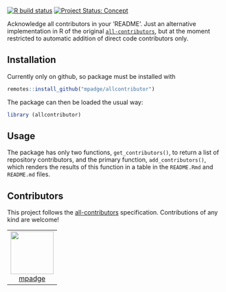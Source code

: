 <!-- README.md is generated from README.Rmd. Please edit that file -->

<!-- badges: start -->

[![R build
status](https://github.com/mpadge/allcontributor/workflows/R-CMD-check/badge.svg)](https://github.com/mpadge/allcontributor/actions?query=workflow%3AR-CMD-check)
[![Project Status:
Concept](https://www.repostatus.org/badges/latest/concept.svg)](https://www.repostatus.org/#concept)
<!-- badges: end -->

Acknowledge all contributors in your ‘README’. Just an alternative
implementation in R of the original
[`all-contributors`](https://github.com/all-contributors/all-contributors),
but at the moment restricted to automatic addition of direct code
contributors only.

## Installation

Currently only on github, so package must be installed with

``` r
remotes::install_github("mpadge/allcontributor")
```

The package can then be loaded the usual way:

``` r
library (allcontributor)
```

## Usage

The package has only two functions, `get_contributors()`, to return a
list of repository contributors, and the primary function,
`add_contributors()`, which renders the results of this function in a
table in the `README.Rmd` and `README.md` files.

## Contributors

<!-- ALL-CONTRIBUTORS-LIST:START - Do not remove or modify this section -->

<!-- prettier-ignore-start -->

<!-- markdownlint-disable -->

This project follows the [all-contributors](https://allcontributors.org)
specification. Contributions of any kind are welcome\!

<table>

<tr>

<td align="center">

<a href="https://github.com/mpadge">
<img src="https://avatars1.githubusercontent.com/u/6697851?v=4" width="100px;" alt=""/>
</a><br>
<a href="https://github.com/mpadge/allcontributor/commits?author=mpadge">mpadge</a>

</td>

</tr>

</table>

<!-- markdownlint-enable -->

<!-- prettier-ignore-end -->

<!-- ALL-CONTRIBUTORS-LIST:END -->
